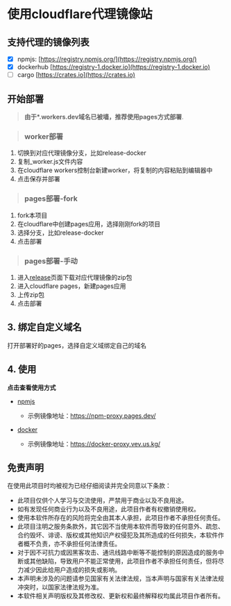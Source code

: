 # 使用cloudflare代理镜像站

## 支持代理的镜像列表

-   [x] npmjs: [https://registry.npmjs.org/](https://registry.npmjs.org/)
-   [x] dockerhub [https://registry-1.docker.io](https://registry-1.docker.io)
-   [ ] cargo [https://crates.io](https://crates.io)

## 开始部署

> **由于\*.workers.dev域名已被墙，推荐使用pages方式部署**.

> ### worker部署

1. 切换到对应代理镜像分支，比如release-docker
2. 复制\_worker.js文件内容
3. 在cloudflare workers控制台新建worker，将复制的内容粘贴到编辑器中
4. 点击保存并部署

> ### pages部署-fork

1. fork本项目
2. 在cloudflare中创建pages应用，选择刚刚fork的项目
3. 选择分支，比如release-docker
4. 点击部署

> ### pages部署-手动

1. 进入[release](https://github.com/jwyGithub/cloudflare-workers/releases)页面下载对应代理镜像的zip包
2. 进入cloudflare pages，新建pages应用
3. 上传zip包
4. 点击部署

## 3. 绑定自定义域名

打开部署好的pages，选择自定义域绑定自己的域名

## 4. 使用

**点击查看使用方式**

-   [npmjs](https://github.com/jwyGithub/cloudflare-workers/tree/main/packages/npm-proxy)

    -   示例镜像地址：https://npm-proxy.pages.dev/

-   [docker](https://github.com/jwyGithub/cloudflare-workers/tree/main/packages/docker-proxy)

    -   示例镜像地址：https://docker-proxy.vev.us.kg/

## 免责声明

在使用此项目时均被视为已经仔细阅读并完全同意以下条款：

-   此项目仅供个人学习与交流使用，严禁用于商业以及不良用途。
-   如有发现任何商业行为以及不良用途，此项目作者有权撤销使用权。
-   使用本软件所存在的风险将完全由其本人承担，此项目作者不承担任何责任。
-   此项目注明之服务条款外，其它因不当使用本软件而导致的任何意外、疏忽、合约毁坏、诽谤、版权或其他知识产权侵犯及其所造成的任何损失，本软件作者概不负责，亦不承担任何法律责任。
-   对于因不可抗力或因黑客攻击、通讯线路中断等不能控制的原因造成的服务中断或其他缺陷，导致用户不能正常使用，此项目作者不承担任何责任，但将尽力减少因此给用户造成的损失或影响。
-   本声明未涉及的问题请参见国家有关法律法规，当本声明与国家有关法律法规冲突时，以国家法律法规为准。
-   本软件相关声明版权及其修改权、更新权和最终解释权均属此项目作者所有。

